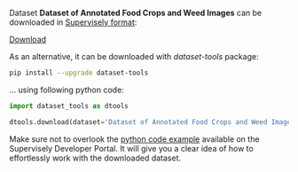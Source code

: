 Dataset **Dataset of Annotated Food Crops and Weed Images** can be downloaded in [Supervisely format](https://developer.supervisely.com/api-references/supervisely-annotation-json-format):

 [Download](https://assets.supervisely.com/supervisely-supervisely-assets-public/teams_storage/r/u/fQ/AOlsuJ4CnXtwsrjzGM5Yy4he1il7XwoyuSw69PZPfs8x5ZzaZpfGDDVImLEK0k2rzL9L1i590TMKGOf1ldKZ6XkUjhiBsxDF6vRBUm6KlIldeehw8oWhGDNnuiRu.tar)

As an alternative, it can be downloaded with *dataset-tools* package:
``` bash
pip install --upgrade dataset-tools
```

... using following python code:
``` python
import dataset_tools as dtools

dtools.download(dataset='Dataset of Annotated Food Crops and Weed Images', dst_dir='~/dataset-ninja/')
```
Make sure not to overlook the [python code example](https://developer.supervisely.com/getting-started/python-sdk-tutorials/iterate-over-a-local-project) available on the Supervisely Developer Portal. It will give you a clear idea of how to effortlessly work with the downloaded dataset.

